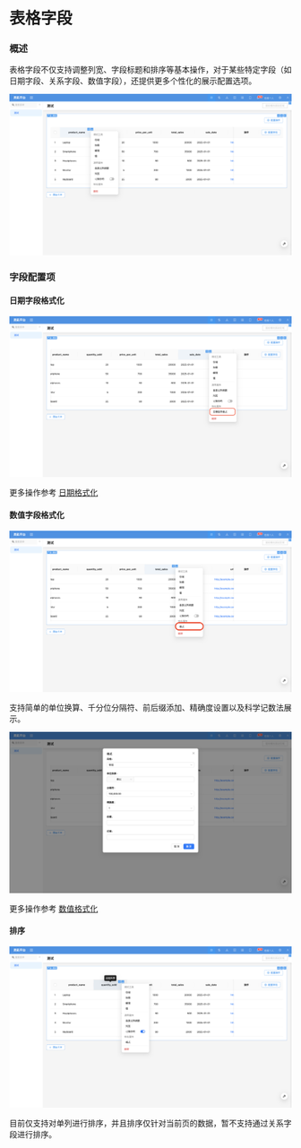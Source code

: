 # 表格字段

### 概述

表格字段不仅支持调整列宽、字段标题和排序等基本操作，对于某些特定字段（如日期字段、关系字段、数值字段），还提供更多个性化的展示配置选项。

![](../../../../../../public/table-column1.png)

### 字段配置项

#### 日期字段格式化

![](../../../../../../public/table-column2.png)

更多操作参考 [日期格式化](../specific/date-picker.md)

#### 数值字段格式化
![](../../../../../../public/table-column3.png)

支持简单的单位换算、千分位分隔符、前后缀添加、精确度设置以及科学记数法展示。

![](../../../../../../public/table-column4.png)

更多操作参考 [数值格式化](../field-settings/number-format.md)

#### 排序
![](../../../../../../public/table-column5.png)

目前仅支持对单列进行排序，并且排序仅针对当前页的数据，暂不支持通过关系字段进行排序。

<!-- 固定列 -->

 <!-- 字段样式
支持部分类型切换为其他组件。例如，`URL` 组件可以切换为 `Preview` 组件。
如果需要扩展更多的组件，可以参考[扩展字段组件]()的相关内容。 -->

<!-- 样式

支持根据条件配置列的字体颜色和背景颜色。假设我们有一张银行交易明细表，其中一列是交易金额。我们希望将正数（收入）显示为绿色，负数（支出）显示为红色。具体操作步骤如下：

1. 打开交易金额字段的设置菜单，点击“风格”选项。

2. 点击“添加联动规则”，设置第一个规则：当交易金额大于0时，将字段颜色设置为绿色。

3. 再次点击“添加联动规则”，设置第二个规则：当交易金额小于0时，将字段颜色设置为红色。

最终效果如下所示： -->